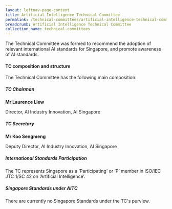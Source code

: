 ```yaml
---
layout: leftnav-page-content
title: Artificial Intelligence Technical Committee
permalink: /technical-committees/artificial-intelligence-technical-committee/
breadcrumb: Artificial Intelligence Technical Committee
collection_name: technical-committees
---
```


The Technical Committee was formed to recommend the adoption of relevant international AI standards for Singapore, and promote awareness of AI standards.

#### TC composition and structure
The Technical Committee has the following main composition:

##### TC Chairman

**Mr Laurence Liew**

Director, AI Industry Innovation, AI Singapore

##### TC Secretary

**Mr Koo Sengmeng**

Deputy Director, AI Industry Innovation, AI Singapore


##### International Standards Participation
The TC represents Singapore as a ‘Participating’ or ‘P’ member in ISO/IEC JTC 1/SC 42 on ‘Artificial Intelligence’.

##### Singapore Standards under AITC
There are currently no Singapore Standards under the TC's purview.
